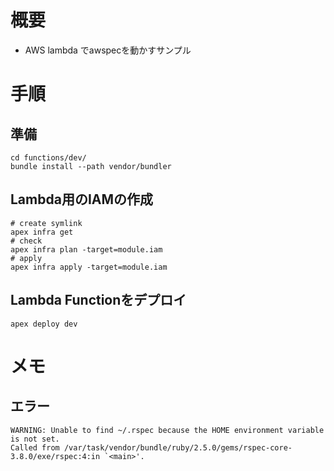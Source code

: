 # 概要

- AWS lambda でawspecを動かすサンプル

# 手順

## 準備

```
cd functions/dev/
bundle install --path vendor/bundler
```

## Lambda用のIAMの作成

```
# create symlink
apex infra get
# check
apex infra plan -target=module.iam
# apply
apex infra apply -target=module.iam
```

## Lambda Functionをデプロイ

```
apex deploy dev
```

# メモ

## エラー

```
WARNING: Unable to find ~/.rspec because the HOME environment variable is not set.
Called from /var/task/vendor/bundle/ruby/2.5.0/gems/rspec-core-3.8.0/exe/rspec:4:in `<main>'.
```
